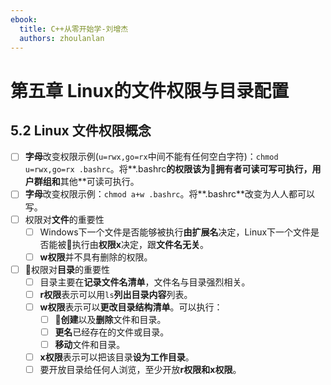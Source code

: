 ```yaml
---
ebook:
  title: C++从零开始学-刘增杰
  authors: zhoulanlan
---
```


# 第五章 Linux的文件权限与目录配置
## 5.2 Linux 文件权限概念
- [ ] **字母**改变权限示例(`u=rwx,go=rx`中间不能有任何空白字符)：`chmod u=rwx,go=rx .bashrc`。将**.bashrc**的权限该为**拥有者**可读可写可执行，**用户群组**和**其他**可读可执行。
- [ ] **字母**改变权限示例：`chmod a+w .bashrc`。将**.bashrc**改变为人人都可以写。
- [ ] 权限对**文件**的重要性
    - [ ] Windows下一个文件是否能够被执行**由扩展名**决定，Linux下一个文件是否能被执行由**权限x**决定，跟**文件名无关**。
    - [ ] **w权限**并不具有删除的权限。
- [ ] 权限对**目录**的重要性
    - [ ] 目录主要在**记录文件名清单**，文件名与目录强烈相关。
    - [ ] **r权限**表示可以用`ls`**列出目录内容**列表。
    - [ ] **w权限**表示可以**更改目录结构清单**。可以执行：
        - [ ] **创建**以及**删除**文件和目录。
        - [ ] **更名**已经存在的文件或目录。
        - [ ] **移动**文件和目录。
    - [ ] **x权限**表示可以把该目录**设为工作目录**。
    - [ ] 要开放目录给任何人浏览，至少开放**r权限和x权限**。